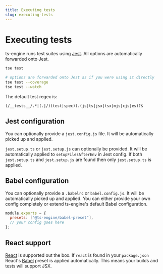 ```yaml
---
title: Executing tests
slug: executing-tests
---
```


# Executing tests

ts-engine runs test suites using [Jest](https://jestjs.io/). All options are automatically forwarded onto Jest.

```sh
tse test

# options are forwarded onto Jest as if you were using it directly
tse test --coverage
tse test --watch
```

The default test regex is:

```
(/__tests__/.*|(.|/)(test|spec)).(js|ts|jsx|tsx|mjs|cjs|es)?$
```

## Jest configuration

You can optionally provide a `jest.config.js` file. It will be automatically picked up and applied.

`jest.setup.ts` or `jest.setup.js` can optionally be provided. It will be automatically applied to `setupFilesAfterEnv` in Jest config. If both `jest.setup.ts` and `jest.setup.js` are found then only `jest.setup.ts` is applied.

## Babel configuration

You can optionally provide a `.babelrc` or `babel.config.js`. It will be automatically picked up and applied. You can either provide your own config completely or extend ts-engine's default Babel configuration.

```js
module.exports = {
  presets: ["@ts-engine/babel-preset"],
  // your config goes here
};
```

## React support

[React](https://reactjs.org/) is supported out the box. If `react` is found in your `package.json` React's [Babel](https://babeljs.io/) preset is applied automatically. This means your builds and tests will support JSX.
